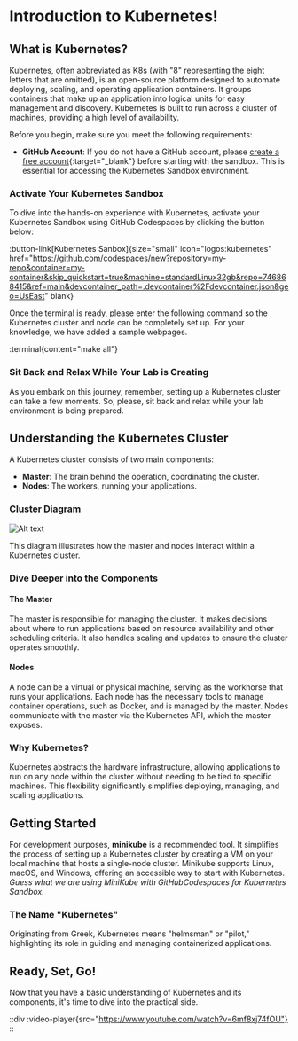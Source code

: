 # Introduction to Kubernetes!

## What is Kubernetes?

Kubernetes, often abbreviated as K8s (with "8" representing the eight letters that are omitted), is an open-source platform designed to automate deploying, scaling, and operating application containers. It groups containers that make up an application into logical units for easy management and discovery. Kubernetes is built to run across a cluster of machines, providing a high level of availability.

Before you begin, make sure you meet the following requirements:

- **GitHub Account**: If you do not have a GitHub account, please [create a free account](https://github.com/join){:target="_blank"} before starting with the sandbox. This is essential for accessing the Kubernetes Sandbox environment.

### Activate Your Kubernetes Sandbox

To dive into the hands-on experience with Kubernetes, activate your Kubernetes Sandbox using GitHub Codespaces by clicking the button below:

:button-link[Kubernetes Sanbox]{size="small" icon="logos:kubernetes" href="https://github.com/codespaces/new?repository=my-repo&container=my-container&skip_quickstart=true&machine=standardLinux32gb&repo=746868415&ref=main&devcontainer_path=.devcontainer%2Fdevcontainer.json&geo=UsEast" blank}

Once the terminal is ready, please enter the following command so the Kubernetes cluster and node can be completely set up. For your knowledge, we have added a sample webpages. 

:terminal{content="make all"}


### Sit Back and Relax While Your Lab is Creating

As you embark on this journey, remember, setting up a Kubernetes cluster can take a few moments. So, please, sit back and relax while your lab environment is being prepared.


## Understanding the Kubernetes Cluster

A Kubernetes cluster consists of two main components:

- **Master**: The brain behind the operation, coordinating the cluster.
- **Nodes**: The workers, running your applications.

### Cluster Diagram

![Alt text](https://raw.githubusercontent.com/CNCF-Lahore/Kubernetes-Bootcamp/main/asserts/module_01_cluster.svg)

This diagram illustrates how the master and nodes interact within a Kubernetes cluster.

### Dive Deeper into the Components

#### The Master

The master is responsible for managing the cluster. It makes decisions about where to run applications based on resource availability and other scheduling criteria. It also handles scaling and updates to ensure the cluster operates smoothly.

#### Nodes

A node can be a virtual or physical machine, serving as the workhorse that runs your applications. Each node has the necessary tools to manage container operations, such as Docker, and is managed by the master. Nodes communicate with the master via the Kubernetes API, which the master exposes.

### Why Kubernetes?

Kubernetes abstracts the hardware infrastructure, allowing applications to run on any node within the cluster without needing to be tied to specific machines. This flexibility significantly simplifies deploying, managing, and scaling applications.

## Getting Started

For development purposes, **minikube** is a recommended tool. It simplifies the process of setting up a Kubernetes cluster by creating a VM on your local machine that hosts a single-node cluster. Minikube supports Linux, macOS, and Windows, offering an accessible way to start with Kubernetes. _Guess what we are using MiniKube with GitHubCodespaces for Kubernetes Sandbox._

### The Name "Kubernetes"

Originating from Greek, Kubernetes means "helmsman" or "pilot," highlighting its role in guiding and managing containerized applications.

## Ready, Set, Go!

Now that you have a basic understanding of Kubernetes and its components, it's time to dive into the practical side.

::div
  :video-player{src="https://www.youtube.com/watch?v=6mf8xj74fOU"}
::